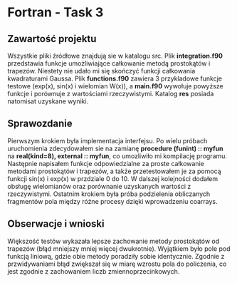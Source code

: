 # Fortran - Task 3

## Zawartość projektu
Wszystkie pliki źródłowe znajdują sie w katalogu src. Plik **integration.f90** przedstawia funkcje umożliwiające całkowanie metodą prostokątów i trapezów. Niestety nie udało mi się skończyć funkcji całkowania kwadraturami Gaussa. Plik **functions.f90** zawiera 3 przykladowe funkcje testowe (exp(x), sin(x) i wielomian W(x)), a **main.f90** wywołuje powyższe funkcje i porównuje z wartościami rzeczywistymi.
Katalog **res** posiada natomisat uzyskane wyniki.

## Sprawozdanie
Pierwszym krokiem była implementacja interfejsu. Po wielu próbach uruchomienia zdecydowałem sie na zamianę **procedure (funint) :: myfun** na **real(kind=8), external :: myfun**, co umozliwiło mi kompilację programu. Następnie napisałem funkcje odpowiedzialne za proste całkowanie metodami prostokątów i trapezów, a także przetestowałem je za pomocą funkcji sin(x) i exp(x) w przdziale 0 do 10. W dalszej kolejności dodałem obsługę wielomianów oraz porównanie uzyskanych wartości z rzeczywistymi. Ostatnim krokiem była próba podzielenia obliczanych fragmentów pola między różne procesy dzięki wprowadzeniu coarrays.

## Obserwacje i wnioski
Większość testów wykazała lepsze zachowanie metody prostokątów od trapezów (błąd mniejszy mniej więcej dwukrotnie). Wyjątkiem było pole pod funkcją liniową, gdzie obie metody poradziły sobie identycznie. Zgodnie z przwidywaniami błąd zwiększał się w miarę wzrostu pola do policzenia, co jest zgodnie z zachowaniem liczb zmiennoprzecinkowych.

